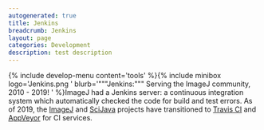 ```yaml
---
autogenerated: true
title: Jenkins
breadcrumb: Jenkins
layout: page
categories: Development
description: test description
---
```


{% include develop-menu content='tools' %}{% include minibox logo='Jenkins.png ' blurb='"""Jenkins:""" Serving the ImageJ community, 2010 - 2019\! ' %}ImageJ had a Jenkins server: a continuous integration system which automatically checked the code for build and test errors. As of 2019, the [ImageJ](ImageJ ) and [SciJava](SciJava ) projects have transitioned to [Travis CI](Travis_CI ) and [AppVeyor](AppVeyor ) for CI services.


